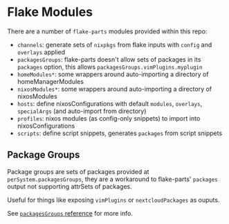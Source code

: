 # Flake Modules

There are a number of `flake-parts` modules provided within this repo:
  - `channels`: generate sets of `nixpkgs` from flake inputs with `config` and `overlays` applied
  - `packagesGroups`: flake-parts doesn't allow sets of packages in its `packages` option, this allows `packagesGroups.vimPlugins.myplugin`
  - `homeModules*`: some wrappers around auto-importing a directory of homeManagerModules
  - `nixosModules*`: some wrappers around auto-importing a directory of nixosModules
  - `hosts`: define nixosConfigurations with default `modules`, `overlays`, `specialArgs` (and auto-import from directory)
  - `profiles`: nixos modules (as config-only snippets) to import into nixosConfigurations
  - `scripts`: define script snippets, generates `packages` from script snippets

## Package Groups

Package groups are sets of packages provided at `perSystem.packagesGroups`, they are a workaround to flake-parts'
`packages` output not supporting attrSets of packages.

Useful for things like exposing `vimPlugins` or `nextcloudPackages` as ouputs.

See [`packagesGroups` reference](../options/flake-all-options.md#persystempackagesgroups) for more info.
